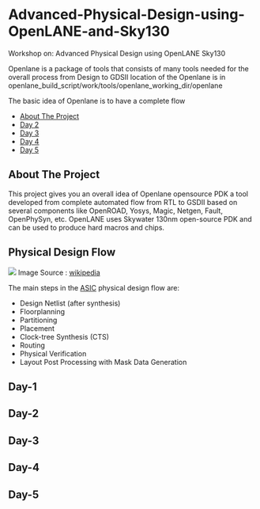 
# Advanced-Physical-Design-using-OpenLANE-and-Sky130
Workshop on: Advanced Physical Design using OpenLANE Sky130

Openlane is a package of tools that consists of many tools needed for the overall process from Design to GDSII
location of the Openlane is in openlane_build_script/work/tools/openlane_working_dir/openlane

The basic idea of Openlane is to have a complete flow

- [About The Project](#Day-1)
- [Day 2](#Day-2)
- [Day 3](#Day-3)
- [Day 4](#Day-4)
- [Day 5](#Day-5)

## About The Project

This project gives you an overall idea of Openlane opensource PDK a tool developed from complete automated flow from RTL to GSDII based on several components like OpenROAD, Yosys, Magic, Netgen, Fault, OpenPhySyn, etc. OpenLANE uses Skywater 130nm open-source PDK and can be used to produce hard macros and chips.

## Physical Design Flow
![](https://upload.wikimedia.org/wikipedia/commons/thumb/0/0d/PhysicalDesign.png/1024px-PhysicalDesign.png)
Image Source : [wikipedia](https://en.wikipedia.org/wiki/Physical_design_(electronics))

The main steps in the  [ASIC](https://en.wikipedia.org/wiki/Application-specific_integrated_circuit "Application-specific integrated circuit")  physical design flow are:

-   Design Netlist (after synthesis)
-   Floorplanning
-   Partitioning
-   Placement
-   Clock-tree Synthesis (CTS)
-   Routing
-   Physical Verification
-   Layout Post Processing with Mask Data Generation
## Day-1
## Day-2
## Day-3
## Day-4
## Day-5
